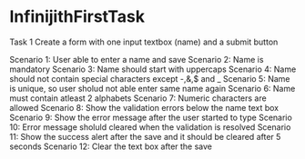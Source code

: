 # InfinijithFirstTask

Task 1
Create a form with one input textbox (name) and a submit button

Scenario 1: User able to enter a name and save
Scenario 2: Name is mandatory
Scenario 3: Name should start with uppercaps
Scenario 4: Name should not contain special characters except -,&,$ and _
Scenario 5: Name is unique, so user sholud not able enter same name again
Scenario 6: Name must contain atleast 2 alphabets
Scenario 7: Numeric characters are allowed
Scenario 8: Show the validation errors below the name text box
Scenario 9: Show the error message after the user started to type
Scenario 10: Error message sholuld cleared when the validation is resolved
Scenario 11: Show the success alert after the save and it should be cleared after 5 seconds
Scenario 12: Clear the text box after the save
